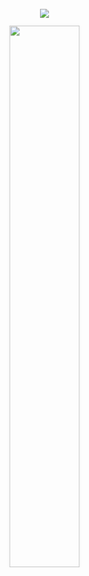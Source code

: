 <p align="center"><img src="https://komarev.com/ghpvc/?username=fleurdeli&color=750909&style=for-the-badge&label=visitors&style=plastic"></p>
<p align="center"><img src="https://files.catbox.moe/obdlqh.png" height="50%" width="50%"></p>
